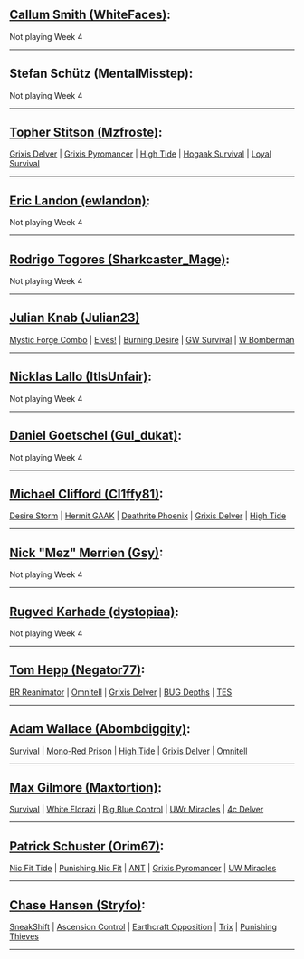 ## [Callum Smith (WhiteFaces)][1]:

Not playing Week 4

- - -

## Stefan Schütz (MentalMisstep):

Not playing Week 4

- - -

## [Topher Stitson (Mzfroste)][2]:

[Grixis Delver][3] | [Grixis Pyromancer][4] | [High Tide][5] | [Hogaak Survival][6] | [Loyal Survival ][7]

[7]: https://www.mtggoldfish.com/deck/2142691#paper
[6]: https://www.mtggoldfish.com/deck/2142686#paper
[5]: https://www.mtggoldfish.com/deck/2142670#paper
[4]: https://www.mtggoldfish.com/deck/2142661#paper
[3]: https://www.mtggoldfish.com/deck/2142658#paper

- - - 

## [Eric Landon (ewlandon)][8]:

Not playing Week 4

- - - 


## [Rodrigo Togores (Sharkcaster_Mage)][9]: 

Not playing Week 4

- - - 

## [Julian Knab (Julian23)][10]

[Mystic Forge Combo][11] | [Elves!][12] | [Burning Desire][13] | [GW Survival][14] | [W Bomberman][15]

[15]: https://www.mtggoldfish.com/deck/2174688#online
[14]: https://www.mtggoldfish.com/deck/2174586#online
[13]: https://www.mtggoldfish.com/deck/2174603#online
[12]: https://www.mtggoldfish.com/deck/2156519#online
[11]: https://www.mtggoldfish.com/deck/2174427#online

- - - 

## [Nicklas Lallo (ItIsUnfair)][16]: 

Not playing Week 4

- - -

## [Daniel Goetschel (Gul_dukat)][17]: 

Not playing Week 4

- - - 

## [Michael Clifford (Cl1ffy81)][18]: 

[Desire Storm][19] | [Hermit GAAK][20] | [Deathrite Phoenix][21] | [Grixis Delver][22] | [High Tide][23]

[23]: https://www.mtggoldfish.com/deck/2178205#paper
[22]: https://www.mtggoldfish.com/deck/2160917#paper
[21]: https://www.mtggoldfish.com/deck/2178180#paper
[20]: https://www.mtggoldfish.com/deck/2160899#paper
[19]: https://www.mtggoldfish.com/deck/2178151#paper

---

## [Nick "Mez" Merrien (Gsy)][24]: 

Not playing Week 4
- - - 

## [Rugved Karhade (dystopiaa)][25]: 

Not playing Week 4
- - - 

## [Tom Hepp (Negator77)][26]:

[BR Reanimator][27] | [Omnitell][28] | [Grixis Delver][29] | [BUG Depths][30] | [TES][31]

[31]: https://www.mtggoldfish.com/deck/2152174#online
[30]: https://www.mtggoldfish.com/deck/2152162#online
[29]: https://www.mtggoldfish.com/deck/2152181#online
[28]: https://www.mtggoldfish.com/deck/2152179#online
[27]: https://www.mtggoldfish.com/deck/2173349#online

- - - 

## [Adam Wallace (Abombdiggity)][32]:

[Survival][33] | [Mono-Red Prison][34] | [High Tide][35] | [Grixis Delver][36] | [Omnitell][37]

[37]: https://www.mtggoldfish.com/deck/2142513#online
[36]: https://www.mtggoldfish.com/deck/2142527#online
[35]: https://www.mtggoldfish.com/deck/2142532#online
[34]: https://www.mtggoldfish.com/deck/2171828#online
[33]: https://www.mtggoldfish.com/deck/2172596#online

- - - 

## [Max Gilmore (Maxtortion)][38]:

[Survival][39] | [White Eldrazi][40] | [Big Blue Control][41] | [UWr Miracles][42] | [4c Delver][43]

[43]: https://www.mtggoldfish.com/deck/2172756#online
[42]: https://www.mtggoldfish.com/deck/2172761#online
[41]: https://www.mtggoldfish.com/deck/2167175#online
[40]: https://www.mtggoldfish.com/deck/2172786#online
[39]: https://www.mtggoldfish.com/deck/2191232#online

- - - 

## [Patrick Schuster (Orim67)][44]:

[Nic Fit Tide][45] | [Punishing Nic Fit][46] | [ANT][47] | [Grixis Pyromancer][48] | [UW Miracles][49]

[49]: https://www.mtggoldfish.com/deck/2169270#online
[48]: https://www.mtggoldfish.com/deck/2142773#paper
[47]: https://www.mtggoldfish.com/deck/2169243#online
[46]: https://www.mtggoldfish.com/deck/2142776#paper
[45]: https://www.mtggoldfish.com/deck/2169240#online

- - -


## [Chase Hansen (Stryfo)][50]:

[SneakShift][51] | [Ascension Control][52] | [Earthcraft Opposition][53] | [Trix][54] | [Punishing Thieves][55]

[55]: https://www.mtggoldfish.com/deck/2199531#online
[54]: https://www.mtggoldfish.com/deck/2171675#online
[53]: https://www.mtggoldfish.com/deck/2171666#online
[52]: https://www.mtggoldfish.com/deck/2191934#online
[51]: https://www.mtggoldfish.com/deck/2191932#online

- - - 

[1]: https://twitter.com/WhiteFacesmtg
[2]: https://twitter.com/mzfroste
[133]: https://twitter.com/WhiteFacesmtg
[8]: https://twitter.com/Ewlandon1
[9]: https://twitter.com/TogoresTcg
[10]: https://twitter.com/itsJulian23
[16]: https://twitter.com/ItIsUnfair
[17]: https://twitter.com/Bashir_____
[18]: https://twitter.com/cl1ffy81
[24]: https://twitter.com/MezGsy
[25]: https://twitter.com/VedKarhade
[26]: https://twitter.com/Negator77
[32]: https://twitter.com/birchloreranger
[38]: https://twitter.com/MXGonline
[108]: https://twitter.com/MinnieHajj
[44]: https://twitter.com/LennistarHs
[50]: https://twitter.com/Stryfo






